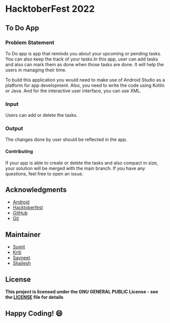 
# HacktoberFest 2022
## To Do App
### Problem Statement

To Do app is app that reminds you about your upcoming or pending
 tasks. You can also keep the track of your tasks.In this app, 
 user can add tasks and also can mark them as done when those 
 tasks are done. It will help the users in managing their time.


To build this application you would need to make use of Android
 Studio as a platform for app development. Also, you need to 
 write the code using Kotlin or Java. And for the interactive 
 user interface, you can use XML.

### Input
Users can add or delete the tasks.

### Output
The changes done by user should be reflected in the app.

#### Contributing
If your app is able to create or delete the tasks and also compact in size, your solution will be
merged with the main branch. If you have any questions, feel 
free to open an issue.

## Acknowledgments
- [Android](https://developer.android.com/docs)
- [Hacktoberfest](https://hacktoberfest.digitalocean.com/)
- [GitHub](https://github.com)
- [Git](https://git-scm.com/)

## Maintainer
- [Sumit](https://github.com/isumitmalhotra)
- [Kriti](https://github.com/kritigupta45)
- [Savneet](https://github.com/savneetkaur03)
- [Shailesh](https://github.com/ShaileshKumar007)

## License
**This project is licensed under the GNU GENERAL PUBLIC License - see the [LICENSE](../../LICENSE) file for details**


## Happy Coding! :smile:




